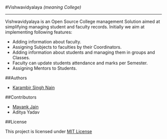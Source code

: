 #Vishwavidyalaya
*(meaning College)*

----

Vishwavidyalaya is an Open Source College management Solution aimed at simplifying managing student and faculty records. Initially we aim at implementing following features:

+ Adding information about faculty.
+ Assigning Subjects to faculties by their Coordinators.
+ Adding information about students and managing them in groups and Classes.
+ Faculty can update students attendance and marks per Semester.
+ Assigning Mentors to Students.


##Authors

+ [Karambir Singh Nain](http://nainomics.in/)

##Contributors

+ [Mayank Jain](http://mayank-jain.in/)
+ Aditya Yadav

##License

This project is licensed under [MIT License](http://opensource.org/licenses/MIT/)

